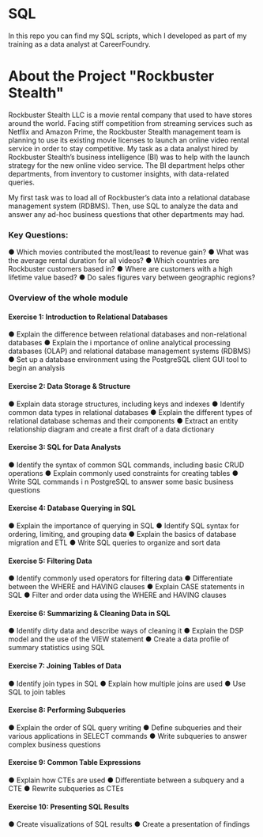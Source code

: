 # SQL
In this repo you can find my SQL scripts, which I developed as part of my training as a data analyst at CareerFoundry.

# About the Project "Rockbuster Stealth"
Rockbuster Stealth LLC is a movie rental company that used to have stores around the world. Facing stiff competition from streaming services such as Netflix and Amazon Prime, the Rockbuster Stealth management team is planning to use its existing movie licenses to launch an online video rental service in order to stay competitive. My task as a data analyst hired by Rockbuster Stealth’s business intelligence (BI) was to help with the launch strategy for the new online video service. The BI department helps other departments, from inventory to customer insights, with data-related queries. 

My first task was to load all of Rockbuster’s data into a relational database management system (RDBMS). Then, use SQL to analyze the data and answer any ad-hoc business questions that other departments may had. 

### Key Questions: 
● Which movies contributed the most/least to revenue gain?
● What was the average rental duration for all videos?
● Which countries are Rockbuster customers based in?
● Where are customers with a high lifetime value based?
● Do sales figures vary between geographic regions?


### Overview of the whole module 

#### Exercise 1: Introduction to Relational Databases
● Explain the difference between relational databases and non-relational databases
● Explain the i mportance of online analytical processing databases (OLAP) and relational database management systems (RDBMS)
● Set up a database environment using the PostgreSQL client GUI tool to begin an analysis

#### Exercise 2: Data Storage & Structure
● Explain data storage structures, including keys and indexes
● Identify common data types in relational databases
● Explain the different types of relational database schemas and their components
● Extract an entity relationship diagram and create a first draft of a data dictionary

#### Exercise 3: SQL for Data Analysts
● Identify the syntax of common SQL commands, including basic CRUD operations
● Explain commonly used constraints for creating tables
● Write SQL commands i
n PostgreSQL to answer some basic business questions

#### Exercise 4: Database Querying in SQL
● Explain the importance of querying in SQL
● Identify SQL syntax for ordering, limiting, and grouping data
● Explain the basics of database migration and ETL
● Write SQL queries to organize and sort data

#### Exercise 5: Filtering Data
● Identify commonly used operators for filtering data
● Differentiate between the WHERE and HAVING clauses
● Explain CASE statements in SQL
● Filter and order data using the WHERE and HAVING clauses

#### Exercise 6: Summarizing & Cleaning Data in SQL
● Identify dirty data and describe ways of cleaning it
● Explain the DSP model and the use of the VIEW statement
● Create a data profile of summary statistics using SQL

#### Exercise 7: Joining Tables of Data
● Identify join types in SQL
● Explain how multiple joins are used
● Use SQL to join tables

#### Exercise 8: Performing Subqueries
● Explain the order of SQL query writing
● Define subqueries and their various applications in SELECT commands
● Write subqueries to answer complex business questions

#### Exercise 9: Common Table Expressions
● Explain how CTEs are used
● Differentiate between a subquery and a CTE
● Rewrite subqueries as CTEs

#### Exercise 10: Presenting SQL Results
● Create visualizations of SQL results
● Create a presentation of findings

